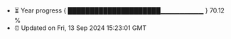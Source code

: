 - ⏳ Year progress { █████████████████████▁▁▁▁▁▁▁▁▁ } 70.12 %
- ⏰ Updated on Fri, 13 Sep 2024 15:23:01 GMT

